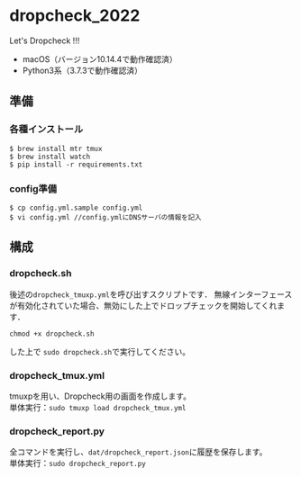 # dropcheck_2022
Let's Dropcheck !!!  
* macOS（バージョン10.14.4で動作確認済）  
* Python3系（3.7.3で動作確認済）

## 準備
### 各種インストール
```
$ brew install mtr tmux
$ brew install watch
$ pip install -r requirements.txt
```
### config準備
```
$ cp config.yml.sample config.yml
$ vi config.yml //config.ymlにDNSサーバの情報を記入
```

## 構成

### dropcheck.sh
後述の`dropcheck_tmuxp.yml`を呼び出すスクリプトです．
無線インターフェースが有効化されていた場合、無効にした上でドロップチェックを開始してくれます．

```
chmod +x dropcheck.sh
```
した上で
`sudo dropcheck.sh`で実行してください。

### dropcheck_tmux.yml
tmuxpを用い、Dropcheck用の画面を作成します。  
単体実行：`sudo tmuxp load dropcheck_tmux.yml`

### dropcheck_report.py
全コマンドを実行し、`dat/dropcheck_report.json`に履歴を保存します。  
単体実行：`sudo dropcheck_report.py`
